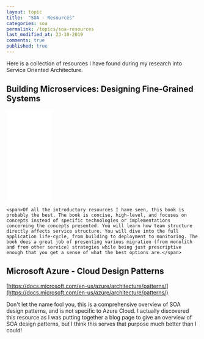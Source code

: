 ```yaml
---
layout: topic
title:  "SOA - Resources"
categories: soa
permalink: /topics/soa-resources
last_modified_at: 23-10-2019
comments: true
published: true
---
```



Here is a collection of resources I have found during my research into Service Oriented Architecture.

## Building Microservices: Designing Fine-Grained Systems

<div>
    <iframe style="width:120px;height:240px;" marginwidth="0" marginheight="0" scrolling="no" frameborder="0" src="//ws-na.amazon-adsystem.com/widgets/q?ServiceVersion=20070822&OneJS=1&Operation=GetAdHtml&MarketPlace=US&source=ss&ref=as_ss_li_til&ad_type=product_link&tracking_id=brandonbrando-20&language=en_US&marketplace=amazon&region=US&placement=B00T3N7XB4&asins=B00T3N7XB4&linkId=95321de722d47ee257d4b907322adfbc&show_border=true&link_opens_in_new_window=true"></iframe>

    <span>Of all the introductory resources I have seen, this book is probably the best. The book is concise, high-level, and focuses on concepts instead of specific technologies or implementations concerning the concepts presented. You will learn how team structure directly affects service structure. You will dive into the full application life-cycle, from building to deployment to monitoring. The book does a great job of presenting various migration (from monolith and from other service) strategies while being just prescriptive enough that you get a sense of what the best options are.</span>
</div>

## Microsoft Azure - Cloud Design Patterns

[https://docs.microsoft.com/en-us/azure/architecture/patterns/](https://docs.microsoft.com/en-us/azure/architecture/patterns/)

Don't let the name fool you, this is a comprehensive overview of SOA design patterns, and is not specific to Azure Cloud. I actually discovered this resource as I was putting together a blog page to give an overview of SOA design patterns, but I think this serves that purpose much better than I could!

